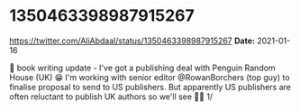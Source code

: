 # 1350463398987915267
https://twitter.com/AliAbdaal/status/1350463398987915267
**Date:** 2021-01-16

📘 book writing update - I've got a publishing deal with Penguin Random House (UK) 😁 I'm working with senior editor @RowanBorchers (top guy) to finalise proposal to send to US publishers. But apparently US publishers are often reluctant to publish UK authors so we'll see 🤷‍♂️ 1/
